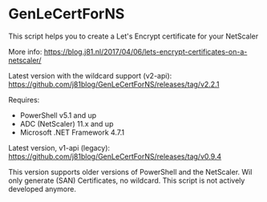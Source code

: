 # GenLeCertForNS
This script helps you to create a Let's Encrypt certificate for your NetScaler

More info: https://blog.j81.nl/2017/04/06/lets-encrypt-certificates-on-a-netscaler/

Latest version with the wildcard support (v2-api): 
https://github.com/j81blog/GenLeCertForNS/releases/tag/v2.2.1

Requires:
- PowerShell v5.1 and up
- ADC (NetScaler) 11.x and up
- Microsoft .NET Framework 4.7.1


Latest version, v1-api (legacy): 
https://github.com/j81blog/GenLeCertForNS/releases/tag/v0.9.4

This version supports older versions of PowerShell and the NetScaler. Wil only generate (SAN) Certificates, no wildcard. This script is not actively developed anymore.
